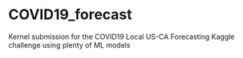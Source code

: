 # COVID19_forecast
Kernel submission for the COVID19 Local US-CA Forecasting Kaggle challenge using plenty of ML models

